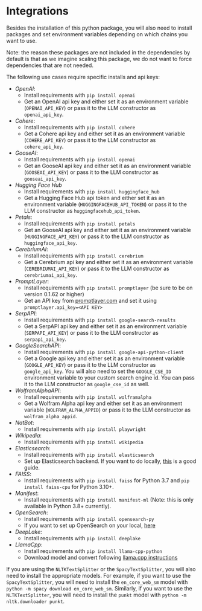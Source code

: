 # Integrations

Besides the installation of this python package, you will also need to install packages and set environment variables depending on which chains you want to use.

Note: the reason these packages are not included in the dependencies by default is that as we imagine scaling this package, we do not want to force dependencies that are not needed.

The following use cases require specific installs and api keys:

- _OpenAI_:
  - Install requirements with `pip install openai`
  - Get an OpenAI api key and either set it as an environment variable (`OPENAI_API_KEY`) or pass it to the LLM constructor as `openai_api_key`.
- _Cohere_:
  - Install requirements with `pip install cohere`
  - Get a Cohere api key and either set it as an environment variable (`COHERE_API_KEY`) or pass it to the LLM constructor as `cohere_api_key`.
- _GooseAI_:
  - Install requirements with `pip install openai`
  - Get an GooseAI api key and either set it as an environment variable (`GOOSEAI_API_KEY`) or pass it to the LLM constructor as `gooseai_api_key`.
- _Hugging Face Hub_
  - Install requirements with `pip install huggingface_hub`
  - Get a Hugging Face Hub api token and either set it as an environment variable (`HUGGINGFACEHUB_API_TOKEN`) or pass it to the LLM constructor as `huggingfacehub_api_token`.
- _Petals_:
  - Install requirements with `pip install petals`
  - Get an GooseAI api key and either set it as an environment variable (`HUGGINGFACE_API_KEY`) or pass it to the LLM constructor as `huggingface_api_key`.
- _CerebriumAI_:
  - Install requirements with `pip install cerebrium`
  - Get a Cerebrium api key and either set it as an environment variable (`CEREBRIUMAI_API_KEY`) or pass it to the LLM constructor as `cerebriumai_api_key`.
- _PromptLayer_:
  - Install requirements with `pip install promptlayer` (be sure to be on version 0.1.62 or higher)
  - Get an API key from [promptlayer.com](http://www.promptlayer.com) and set it using `promptlayer.api_key=<API KEY>`
- _SerpAPI_:
  - Install requirements with `pip install google-search-results`
  - Get a SerpAPI api key and either set it as an environment variable (`SERPAPI_API_KEY`) or pass it to the LLM constructor as `serpapi_api_key`.
- _GoogleSearchAPI_:
  - Install requirements with `pip install google-api-python-client`
  - Get a Google api key and either set it as an environment variable (`GOOGLE_API_KEY`) or pass it to the LLM constructor as `google_api_key`. You will also need to set the `GOOGLE_CSE_ID` environment variable to your custom search engine id. You can pass it to the LLM constructor as `google_cse_id` as well.
- _WolframAlphaAPI_:
  - Install requirements with `pip install wolframalpha`
  - Get a Wolfram Alpha api key and either set it as an environment variable (`WOLFRAM_ALPHA_APPID`) or pass it to the LLM constructor as `wolfram_alpha_appid`.
- _NatBot_:
  - Install requirements with `pip install playwright`
- _Wikipedia_:
  - Install requirements with `pip install wikipedia`
- _Elasticsearch_:
  - Install requirements with `pip install elasticsearch`
  - Set up Elasticsearch backend. If you want to do locally, [this](https://www.elastic.co/guide/en/elasticsearch/reference/7.17/getting-started.html) is a good guide.
- _FAISS_:
  - Install requirements with `pip install faiss` for Python 3.7 and `pip install faiss-cpu` for Python 3.10+.
- _Manifest_:
  - Install requirements with `pip install manifest-ml` (Note: this is only available in Python 3.8+ currently).
- _OpenSearch_:
  - Install requirements with `pip install opensearch-py`
  - If you want to set up OpenSearch on your local, [here](https://opensearch.org/docs/latest/)
- _DeepLake_:
  - Install requirements with `pip install deeplake`
- _LlamaCpp_:
  - Install requirements with `pip install llama-cpp-python`
  - Download model and convert following [llama.cpp instructions](https://github.com/ggerganov/llama.cpp)


If you are using the `NLTKTextSplitter` or the `SpacyTextSplitter`, you will also need to install the appropriate models. For example, if you want to use the `SpacyTextSplitter`, you will need to install the `en_core_web_sm` model with `python -m spacy download en_core_web_sm`. Similarly, if you want to use the `NLTKTextSplitter`, you will need to install the `punkt` model with `python -m nltk.downloader punkt`.
